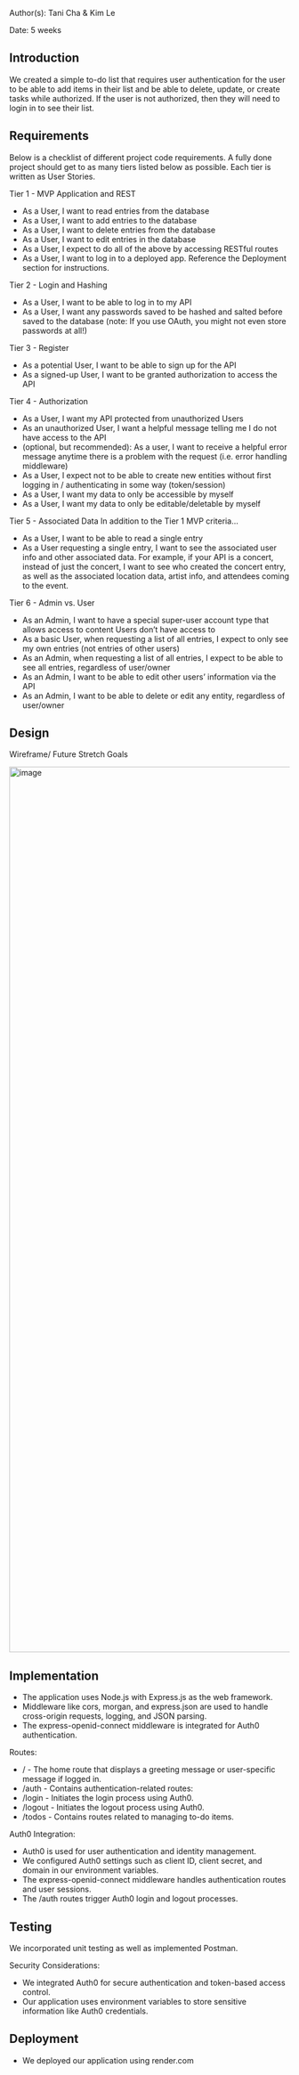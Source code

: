 <!--

Multiverse Fullstack Project using:

Back-End:
    - Express
    - Node
    - SQLite3
    - Sequelize

Front-End:
    - React.js
    - HTML
    - CSS
    
Title: To-Do List - Fullstack Project

 -->

Author(s): Tani Cha & Kim Le

Date: 5 weeks

## Introduction

We created a simple to-do list that requires user authentication for the user to be able to add items in their list and be able to delete, update, or create tasks while authorized. If the user is not authorized, then they will need to login in to see their list. 

## Requirements

Below is a checklist of different project code requirements. A fully done project should get to as many tiers listed below as possible. Each tier is written as User Stories.

Tier 1 - MVP Application and REST
- As a User, I want to read entries from the database
- As a User, I want to add entries to the database
- As a User, I want to delete entries from the database
- As a User, I want to edit entries in the database
- As a User, I expect to do all of the above by accessing RESTful routes
- As a User, I want to log in to a deployed app. Reference the Deployment section for instructions.


Tier 2 - Login and Hashing
- As a User, I want to be able to log in to my API
- As a User, I want any passwords saved to be hashed and salted before saved to the database (note: If you use OAuth, you might not even store passwords at all!)


Tier 3 - Register
- As a potential User, I want to be able to sign up for the API
- As a signed-up User, I want to be granted authorization to access the API


Tier 4 - Authorization
- As a User, I want my API protected from unauthorized Users
- As an unauthorized User, I want a helpful message telling me I do not have access to the API
- (optional, but recommended): As a user, I want to receive a helpful error message anytime there is a problem with the request (i.e. error handling middleware)
- As a User, I expect not to be able to create new entities without first logging in / authenticating in some way (token/session)
- As a User, I want my data to only be accessible by myself
- As a User, I want my data to only be editable/deletable by myself


Tier 5 - Associated Data
In addition to the Tier 1 MVP criteria…
- As a User, I want to be able to read a single entry
- As a User requesting a single entry, I want to see the associated user info and other associated data. For example, if your API is a concert, instead of just the concert, I want to see who created the concert entry, as well as the associated location data, artist info, and attendees coming to the event.


Tier 6 - Admin vs. User
- As an Admin, I want to have a special super-user account type that allows access to content Users don’t have access to
- As a basic User, when requesting a list of all entries, I expect to only see my own entries (not entries of other users)
- As an Admin, when requesting a list of all entries, I expect to be able to see all entries, regardless of user/owner
- As an Admin, I want to be able to edit other users’ information via the API
- As an Admin, I want to be able to delete or edit any entity, regardless of user/owner

## Design

Wireframe/ Future Stretch Goals

<img width="1591" alt="image" src="https://github.com/MultiverseBackendProject/todolist/assets/91621873/ad221113-8edc-4e73-b827-4f6b6335c6b8">

## Implementation

- The application uses Node.js with Express.js as the web framework.
- Middleware like cors, morgan, and express.json are used to handle cross-origin requests, logging, and JSON parsing.
- The express-openid-connect middleware is integrated for Auth0 authentication.
  
Routes:
- / - The home route that displays a greeting message or user-specific message if logged in.
- /auth - Contains authentication-related routes:
- /login - Initiates the login process using Auth0.
- /logout - Initiates the logout process using Auth0.
- /todos - Contains routes related to managing to-do items.
  
Auth0 Integration:
- Auth0 is used for user authentication and identity management.
- We configured Auth0 settings such as client ID, client secret, and domain in our environment variables.
- The express-openid-connect middleware handles authentication routes and user sessions.
- The /auth routes trigger Auth0 login and logout processes.

## Testing

We incorporated unit testing as well as implemented Postman.

Security Considerations:
- We integrated Auth0 for secure authentication and token-based access control.
- Our application uses environment variables to store sensitive information like Auth0 credentials.

## Deployment

- We deployed our application using render.com
